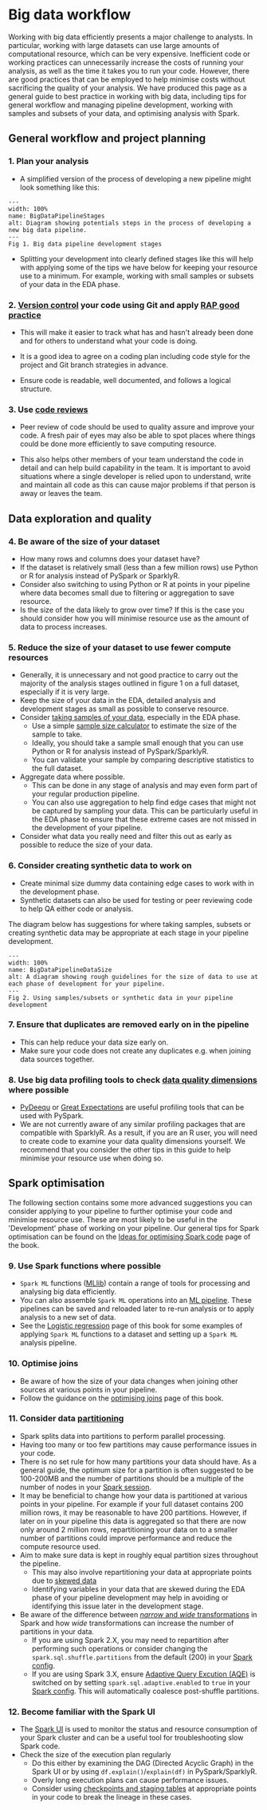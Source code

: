 # **Big data workflow**
Working with big data efficiently presents a major challenge to analysts. In particular, working with large datasets can use large amounts of computational resource, which can be very expensive. Inefficient code or working practices can unnecessarily increase the costs of running your analysis, as well as the time it takes you to run your code. However, there are good practices that can be employed to help minimise costs without sacrificing the quality of your analysis. We have produced this page as a general guide to best practice in working with big data, including tips for general workflow and managing pipeline development, working with samples and subsets of your data, and optimising analysis with Spark.


## **General workflow and project planning**

### 1. Plan your analysis
- A simplified version of the process of developing a new pipeline might look something like this:


```{figure} ../images/big_data_pipeline_stages.png
---
width: 100%
name: BigDataPipelineStages
alt: Diagram showing potentials steps in the process of developing a new big data pipeline.
---
Fig 1. Big data pipeline development stages
```

- Splitting your development into clearly defined stages like this will help with applying some of the tips we have below for keeping your resource use to a minimum. For example, working with small samples or subsets of your data in the EDA phase.

### 2. [Version control](https://gitlab-app-l-01/DAP_CATS/guidance/-/wikis/Git-and-GitLab) your code using Git and apply [RAP good practice](https://best-practice-and-impact.github.io/qa-of-code-guidance/intro.html) 

- This will make it easier to track what has and hasn't already been done and for others to understand what your code is doing.

- It is a good idea to agree on a coding plan including code style for the project and Git branch strategies in advance.

- Ensure code is readable, well documented, and follows a logical structure.

### 3. Use [code reviews](https://best-practice-and-impact.github.io/qa-of-code-guidance/peer_review.html) 
- Peer review of code should be used to quality assure and improve your code. A fresh pair of eyes may also be able to spot places where things could be done more efficiently to save computing resource.

- This also helps other members of your team understand the code in detail and can help build capability in the team. It is important to avoid situations where a single developer is relied upon to understand, write and maintain all code as this can cause major problems if that person is away or leaves the team. 

## **Data exploration and quality**

### 4. Be aware of the size of your dataset
- How many rows and columns does your dataset have?
- If the dataset is relatively small (less than a few million rows) use Python or R for analysis instead of PySpark or SparklyR.
- Consider also switching to using Python or R at points in your pipeline where data becomes small due to filtering or aggregation to save resource.
- Is the size of the data likely to grow over time? If this is the case you should consider how you will minimise resource use as the amount of data to process increases.

### 5. Reduce the size of your dataset to use fewer compute resources
- Generally, it is unnecessary and not good practice to carry out the majority of the analysis stages outlined in figure 1 on a full dataset, especially if it is very large. 
- Keep the size of your data in the EDA, detailed analysis and development stages as small as possible to conserve resource. 
- Consider [taking samples of your data](../spark-functions/sampling), especially in the EDA phase.
    - Use a simple [sample size calculator](https://www.calculator.net/sample-size-calculator.html) to estimate the size of the sample to take.
    - Ideally, you should take a sample small enough that you can use Python or R for analysis instead of PySpark/SparklyR.
    - You can validate your sample by comparing descriptive statistics to the full dataset.
- Aggregate data where possible.
    - This can be done in any stage of analysis and may even form part of your regular production pipeline.
    - You can also use aggregation to help find edge cases that might not be captured by sampling your data. This can be particularly useful in the EDA phase to ensure that these extreme cases are not missed in the development of your pipeline.
- Consider what data you really need and filter this out as early as possible to reduce the size of your data. 

### 6. Consider creating synthetic data to work on
- Create minimal size dummy data containing edge cases to work with in the development phase.
- Synthetic datasets can also be used for testing or peer reviewing code to help QA either code or analysis.


The diagram below has suggestions for where taking samples, subsets or creating synthetic data may be appropriate at each stage in your pipeline development.


```{figure} ../images/big_data_pipeline_datasize.png
---
width: 100%
name: BigDataPipelineDataSize
alt: A diagram showing rough guidelines for the size of data to use at each phase of development for your pipeline.
---
Fig 2. Using samples/subsets or synthetic data in your pipeline development
```

### 7. Ensure that duplicates are removed early on in the pipeline
- This can help reduce your data size early on.
- Make sure your code does not create any duplicates e.g. when joining data sources together.

### 8. Use big data profiling tools to check [data quality dimensions](https://www.gov.uk/government/publications/the-government-data-quality-framework/the-government-data-quality-framework#Data-quality-dimensions) where possible
- [PyDeequ](https://aws.amazon.com/blogs/big-data/testing-data-quality-at-scale-with-pydeequ/) or [Great Expectations](https://greatexpectations.io/) are useful profiling tools that can be used with PySpark.
- We are not currently aware of any similar profiling packages that are compatible with SparklyR. As a result, if you are an R user, you will need to create code to examine your data quality dimensions yourself. We recommend that you consider the other tips in this guide to help minimise your resource use when doing so.


## **Spark optimisation**

The following section contains some more advanced suggestions you can consider applying to your pipeline to further optimise your code and minimise resource use. These are most likely to be useful in the 'Development' phase of working on your pipeline. Our general tips for Spark optimisation can be found on the [Ideas for optimising Spark code](../spark-concepts/optimisation-tips) page of the book.

### 9. Use Spark functions where possible
- `Spark ML` functions ([MLlib](https://spark.apache.org/docs/latest/ml-guide.html)) contain a range of tools for processing and analysing big data efficiently.
- You can also assemble `Spark ML` operations into an [ML pipeline](https://spark.apache.org/docs/latest/ml-pipeline.html). These pipelines can be saved and reloaded later to re-run analysis or to apply analysis to a new set of data. 
- See the [Logistic regression](./logistic-regression) page of this book for some examples of applying `Spark ML` functions to a dataset and setting up a `Spark ML` analysis pipeline. 

### 10. Optimise joins
- Be aware of how the size of your data changes when joining other sources at various points in your pipeline.
- Follow the guidance on the [optimising joins](../spark-concepts/join-concepts) page of this book.

### 11. Consider data [partitioning](../spark-concepts/partitions)
- Spark splits data into partitions to perform parallel processing. 
- Having too many or too few partitions may cause performance issues in your code. 
- There is no set rule for how many partitions your data should have. As a general guide, the optimum size for a partition is often suggested to be 100-200MB and the number of partitions should be a multiple of the number of nodes in your [Spark session](../spark-overview/spark-session-guidance). 
- It may be beneficial to change how your data is partitioned at various points in your pipeline. For example if your full dataset contains 200 million rows, it may be reasonable to have 200 partitions. However, if later on in your pipeline this data is aggregated so that there are now only around 2 million rows, repartitioning your data on to a smaller number of partitions could improve performance and reduce the compute resource used. 
- Aim to make sure data is kept in roughly equal partition sizes throughout the pipeline. 
    - This may also involve repartitioning your data at appropriate points due to [skewed data](../spark-concepts/partitions#intermediate-partitions-in-wide-operations)
    - Identifying variables in your data that are skewed during the EDA phase of your pipeline development may help in avoiding or identifying this issue later in the development stage. 
- Be aware of the difference between [*narrow* and *wide* transformations](../spark-concepts/shuffling) in Spark and how *wide* transformations can increase the number of partitions in your data. 
    - If you are using Spark 2.X, you may need to repartition after performing such operations or consider changing the `spark.sql.shuffle.partitions` from the default (200) in your [Spark config](../spark-overview/spark-defaults).
    - If you are using Spark 3.X, ensure [Adaptive Query Excution (AQE)](https://spark.apache.org/docs/latest/sql-performance-tuning.html#adaptive-query-execution) is switched on by setting `spark.sql.adaptive.enabled` to `true` in your [Spark config](../spark-overview/spark-defaults). This will automatically coalesce post-shuffle partitions.
    
### 12. Become familiar with the Spark UI    
- The [Spark UI](../spark-concepts/spark-application-and-ui) is used to monitor the status and resource consumption of your Spark cluster and can be a useful tool for troubleshooting slow Spark code.
- Check the size of the execution plan regularly
    - Do this either by examining the DAG (Directed Acyclic Graph) in the Spark UI or by using `df.explain()`/`explain(df)` in PySpark/SparklyR.
    - Overly long execution plans can cause performance issues.
    - Consider using [checkpoints and staging tables](../spark-concepts/checkpoint-staging) at appropriate points in your code to break the lineage in these cases.
    
    





